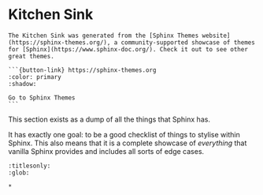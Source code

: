 # Kitchen Sink

````{note}
The Kitchen Sink was generated from the [Sphinx Themes website](https://sphinx-themes.org/), a community-supported showcase of themes for [Sphinx](https://www.sphinx-doc.org/). Check it out to see other great themes.

```{button-link} https://sphinx-themes.org
:color: primary
:shadow:

Go to Sphinx Themes
```
````

This section exists as a dump of all the things that Sphinx has.

It has exactly one goal: to be a good checklist of things to stylise within Sphinx. This also means that it is a complete showcase of *everything* that vanilla Sphinx provides and includes all sorts of edge cases.

```{toctree}
:titlesonly:
:glob:

*
```
